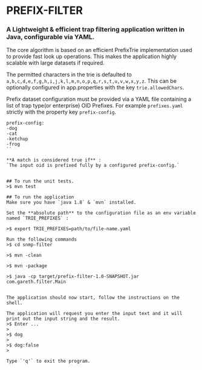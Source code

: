 # PREFIX-FILTER

### A Lightweight & efficient trap filtering application written in Java, configurable via YAML.

The core algorithm is based on an efficient PrefixTrie implementation used to provide fast look up operations.
This makes the application highly scalable with large datasets if required.

The permitted characters in the trie is defaulted to `a,b,c,d,e,f,g,h,i,j,k,l,m,n,o,p,q,r,s,t,u,v,w,x,y,z`. This can be optionally configured in app.properties with the key `trie.allowedChars`.

Prefix dataset configuration must be provided via a YAML file containing a list of trap type(or enterprise) OID Prefixes. 
For example `prefixes.yaml` strictly with the property key `prefix-config`.

```
prefix-config:
-dog
-cat
-ketchup
-frog
``

**A match is considered true if** :
`The input oid is prefixed fully by a configured prefix-config.`


## To run the unit tests.
>$ mvn test

## To run the application
Make sure you have `java 1.8` & `mvn` installed.

Set the **absolute path** to the configuration file as an env variable named `TRIE_PREFIXES` :
 
>$ export TRIE_PREFIXES=path/to/file-name.yaml

Run the following commands
>$ cd snmp-filter

>$ mvn -clean
 
>$ mvn -package

>$ java -cp target/prefix-filter-1.0-SNAPSHOT.jar com.gareth.filter.Main


The application should now start, follow the instructions on the shell.

The application will request you enter the input text and it will print out the input string and the result.
>$ Enter ...
>
>$ dog
>
>$ dog:false
> 

Type `'q'` to exit the program.
